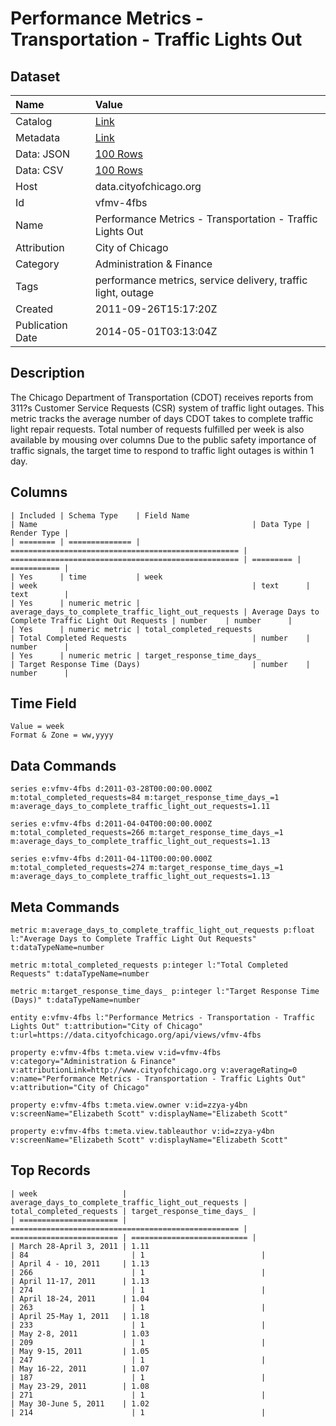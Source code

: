 # Performance Metrics - Transportation - Traffic Lights Out

## Dataset

| Name | Value |
| :--- | :---- |
| Catalog | [Link](https://catalog.data.gov/dataset/performance-metrics-transportation-traffic-lights-out-6b4a7) |
| Metadata | [Link](https://data.cityofchicago.org/api/views/vfmv-4fbs) |
| Data: JSON | [100 Rows](https://data.cityofchicago.org/api/views/vfmv-4fbs/rows.json?max_rows=100) |
| Data: CSV | [100 Rows](https://data.cityofchicago.org/api/views/vfmv-4fbs/rows.csv?max_rows=100) |
| Host | data.cityofchicago.org |
| Id | vfmv-4fbs |
| Name | Performance Metrics - Transportation - Traffic Lights Out |
| Attribution | City of Chicago |
| Category | Administration & Finance |
| Tags | performance metrics, service delivery, traffic light, outage |
| Created | 2011-09-26T15:17:20Z |
| Publication Date | 2014-05-01T03:13:04Z |

## Description

The Chicago Department of Transportation (CDOT) receives reports from 311?s Customer Service Requests (CSR) system of traffic light outages.  This metric tracks the average number of days CDOT takes to complete traffic light repair requests.  Total number of requests fulfilled per week is also available by mousing over columns Due to the public safety importance of traffic signals, the target time to respond to traffic light outages is within 1 day.

## Columns

```ls
| Included | Schema Type    | Field Name                                          | Name                                                | Data Type | Render Type |
| ======== | ============== | =================================================== | =================================================== | ========= | =========== |
| Yes      | time           | week                                                | week                                                | text      | text        |
| Yes      | numeric metric | average_days_to_complete_traffic_light_out_requests | Average Days to Complete Traffic Light Out Requests | number    | number      |
| Yes      | numeric metric | total_completed_requests                            | Total Completed Requests                            | number    | number      |
| Yes      | numeric metric | target_response_time_days_                          | Target Response Time (Days)                         | number    | number      |
```

## Time Field

```ls
Value = week
Format & Zone = ww,yyyy
```

## Data Commands

```ls
series e:vfmv-4fbs d:2011-03-28T00:00:00.000Z m:total_completed_requests=84 m:target_response_time_days_=1 m:average_days_to_complete_traffic_light_out_requests=1.11

series e:vfmv-4fbs d:2011-04-04T00:00:00.000Z m:total_completed_requests=266 m:target_response_time_days_=1 m:average_days_to_complete_traffic_light_out_requests=1.13

series e:vfmv-4fbs d:2011-04-11T00:00:00.000Z m:total_completed_requests=274 m:target_response_time_days_=1 m:average_days_to_complete_traffic_light_out_requests=1.13
```

## Meta Commands

```ls
metric m:average_days_to_complete_traffic_light_out_requests p:float l:"Average Days to Complete Traffic Light Out Requests" t:dataTypeName=number

metric m:total_completed_requests p:integer l:"Total Completed Requests" t:dataTypeName=number

metric m:target_response_time_days_ p:integer l:"Target Response Time (Days)" t:dataTypeName=number

entity e:vfmv-4fbs l:"Performance Metrics - Transportation - Traffic Lights Out" t:attribution="City of Chicago" t:url=https://data.cityofchicago.org/api/views/vfmv-4fbs

property e:vfmv-4fbs t:meta.view v:id=vfmv-4fbs v:category="Administration & Finance" v:attributionLink=http://www.cityofchicago.org v:averageRating=0 v:name="Performance Metrics - Transportation - Traffic Lights Out" v:attribution="City of Chicago"

property e:vfmv-4fbs t:meta.view.owner v:id=zzya-y4bn v:screenName="Elizabeth Scott" v:displayName="Elizabeth Scott"

property e:vfmv-4fbs t:meta.view.tableauthor v:id=zzya-y4bn v:screenName="Elizabeth Scott" v:displayName="Elizabeth Scott"
```

## Top Records

```ls
| week                   | average_days_to_complete_traffic_light_out_requests | total_completed_requests | target_response_time_days_ | 
| ====================== | =================================================== | ======================== | ========================== | 
| March 28-April 3, 2011 | 1.11                                                | 84                       | 1                          | 
| April 4 - 10, 2011     | 1.13                                                | 266                      | 1                          | 
| April 11-17, 2011      | 1.13                                                | 274                      | 1                          | 
| April 18-24, 2011      | 1.04                                                | 263                      | 1                          | 
| April 25-May 1, 2011   | 1.18                                                | 233                      | 1                          | 
| May 2-8, 2011          | 1.03                                                | 209                      | 1                          | 
| May 9-15, 2011         | 1.05                                                | 247                      | 1                          | 
| May 16-22, 2011        | 1.07                                                | 187                      | 1                          | 
| May 23-29, 2011        | 1.08                                                | 271                      | 1                          | 
| May 30-June 5, 2011    | 1.02                                                | 214                      | 1                          | 
```